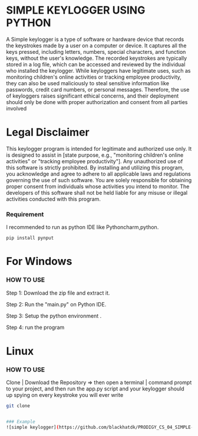 # SIMPLE KEYLOGGER USING PYTHON

A Simple keylogger is a type of software or hardware device that records the keystrokes made by a user on a computer or device. It captures all the keys pressed, including letters, numbers, special characters, and function keys, without the user's knowledge. The recorded keystrokes are typically stored in a log file, which can be accessed and reviewed by the individual who installed the keylogger. While keyloggers have legitimate uses, such as monitoring children's online activities or tracking employee productivity, they can also be used maliciously to steal sensitive information like passwords, credit card numbers, or personal messages. Therefore, the use of keyloggers raises significant ethical concerns, and their deployment should only be done with proper authorization and consent from all parties involved

# Legal Disclaimer

This keylogger program is intended for legitimate and authorized use only. It is designed to assist in [state purpose, e.g., "monitoring children's online activities" or "tracking employee productivity"]. Any unauthorized use of this software is strictly prohibited. By installing and utilizing this program, you acknowledge and agree to adhere to all applicable laws and regulations governing the use of such software. You are solely responsible for obtaining proper consent from individuals whose activities you intend to monitor. The developers of this software shall not be held liable for any misuse or illegal activities conducted with this program.


### Requirement

I recommended to run as python IDE like Pythoncharm,python.

```pip install pynput```

# For Windows

### HOW TO USE

Step 1: Download the zip file and extract it.

Step 2: Run the "main.py" on Python IDE.

Step 3: Setup the python environment .

Step 4: run the program

# Linux 

### HOW TO USE

Clone | Download the Repository => then open a terminal | command prompt to your project, and then run the app.py script and your keylogger should up spying on every keystroke you will ever write

```bash
git clone


### Example 
![simple keylogger](https://github.com/blackhatdk/PRODIGY_CS_04_SIMPLE-KEYLOGGER/assets/134546586/8157d8e4-d457-4a66-b91f-e021814c0ed7)





